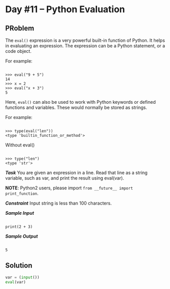 # Day #11 – Python Evaluation
## PRoblem

The `eval()` expression is a very powerful built-in function of Python. It helps in evaluating an expression. The expression can be a Python statement, or a code object.

For example:
```

>>> eval("9 + 5")
14
>>> x = 2
>>> eval("x + 3")
5

```
Here, `eval()` can also be used to work with Python keywords or defined functions and variables. These would normally be stored as strings.

For example:
```

>>> type(eval("len"))
<type 'builtin_function_or_method'>

```
Without eval()
```

>>> type("len")
<type 'str'>

```
***Task***
You are given an expression in a line. Read that line as a string variable, such as var, and print the result using eval(var).

**NOTE**: Python2 users, please import `from __future__ import print_function`.

***Constraint***
Input string is less than 100 characters.

***Sample Input***
```

print(2 + 3)

```
***Sample Output***
```

5

```

## Solution
```py
var = (input())
eval(var)
```
